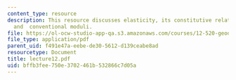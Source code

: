 ```yaml
---
content_type: resource
description: This resource discusses elasticity, its constitutive relations, tensors,
  and  conventional moduli.
file: https://ol-ocw-studio-app-qa.s3.amazonaws.com/courses/12-520-geodynamics-fall-2006/bffb3fee750e3702461b532866c7d05a_lecture12.pdf
file_type: application/pdf
parent_uid: f491e47a-eebe-de30-5612-d139ceabe8ad
resourcetype: Document
title: lecture12.pdf
uid: bffb3fee-750e-3702-461b-532866c7d05a
---
```

